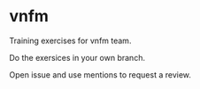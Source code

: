 # vnfm
Training exercises for vnfm team.

Do the exersices in your own branch.

Open issue and use mentions to request a review.
